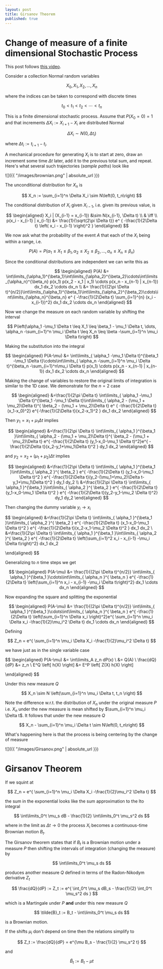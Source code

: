 ```yaml
---
layout: post
title: Girsanov Theorem
published: true
---
```


# Change of measure of a finite dimensional Stochastic Process

This post follows [this video](https://www.youtube.com/watch?v=vKjbau2Hlrs). 

Consider a collection Normal random variables 

$$
	X_0, X_1, X_2, \dots, X_n
$$

where the indices can be taken to correspond with discrete times

$$
	t_0 < t_1 < t_2 < \cdots < t_n
$$

This is a finite dimensional stochastic process.
Assume that $P(X_0 = 0) = 1$ and that increments $\Delta X_i := X_{i+1} - X_i$ are distributed Normal

$$
	\Delta X_i \sim N(0, \Delta t_i)
$$

where $\Delta t_i := t_{i+1} - t_i$.

A mechanical procedure for generating $X_i$ is to start at zero, draw an increment some time $\Delta t$ later, add it to the previous total sum, and repeat.
Here's what several such trajectories (*sample paths*) look like

![]({{ "/images/brownian.png" | absolute_url }})

The unconditional distribution for $X_n$ is

$$
	X_n := \sum_{i=1}^n \Delta X_i \sim N\left(0, t_n\right)
$$

The conditional distribution of $X_i$ given $X_{i-1}$, i.e. given its previous value, is

$$
\begin{aligned}
	X_i | (X_{i-1} = x_{i-1}) &\sim N(x_{i-1}, \Delta t) \\
	& \iff \\
	p(x_i - x_{i-1} | x_{i-1}) &= \frac{1}{\sqrt{2\pi \Delta t}} e^ { -\frac{1}{2\Delta t} \left( x_i - x_{i-1} \right)^2 }
\end{aligned}
$$

We now ask what the probability of the event $A$ that each of the $X_i$ being within a range, i.e. 

$$
	P(A) = P\left( \alpha_1 \leq X_1 \leq \beta_1, \alpha_2 \leq X_2 \leq \beta_2,\dots,\alpha_n \leq X_n \leq \beta_n \right)
$$

Since the conditional distributions are independent we can write this as 

$$
\begin{aligned}
	P(A) &= \int\limits_{\alpha_1}^{\beta_1}\int\limits_{\alpha_2}^{\beta_2}\cdots\int\limits_{\alpha_n}^{\beta_n} p(x_1) p(x_2 - x_1 | x_1) \cdots p(x_n - x_{n-1} | x_{n-1}) dx_1 dx_2 \cdots dx_n \\
	&= \frac{1}{(2\pi \Delta t)^{n/2}}\int\limits_{\alpha_1}^{\beta_1}\int\limits_{\alpha_2}^{\beta_2}\cdots\int\limits_{\alpha_n}^{\beta_n} e^ { -\frac{1}{2\Delta t} \sum_{i=1}^{n} (x_i - x_{i-1})^2} dx_1 dx_2 \cdots dx_n
\end{aligned}
$$

Now we change the measure on each random variable by shifting the interval

$$
	P\left(\alpha_1 -\mu_1 \Delta t \leq X_1 \leq \beta_1 - \mu_1 \Delta t, \dots, \alpha_n -\sum_{i=1}^n \mu_i \Delta t \leq X_n \leq \beta -\sum_{i=1}^n \mu_i \Delta t\right)
$$

Making the substitution into the integral

$$
\begin{aligned}
	P(A-\mu) &= \int\limits_{ \alpha_1 -\mu_1 \Delta t}^{\beta_1 -\mu_1 \Delta t}\cdots\int\limits_{ \alpha_n -\sum_{i=1}^n \mu_i \Delta t}^{\beta_n -\sum_{i=1}^n\mu_i \Delta t} p(x_1)  \cdots p(x_n - x_{n-1} | x_{n-1}) dx_1 dx_2 \cdots dx_n 
\end{aligned}
$$

Making the change of variables to restore the original limits of integration is similar to the 1D case. 
We demonstrate for the $n=2$ case

$$
\begin{aligned}
&=\frac{1}{2\pi \Delta t} \int\limits_{ \alpha_1 -\mu_1 \Delta t}^{\beta_1 -\mu_1 \Delta t}\int\limits_{ \alpha_2 - (\mu_1 + \mu_2)\Delta t}^{ \beta_2 - (\mu_1 + \mu_2)\Delta t} e^ { -\frac{1}{2\Delta t} (x_1-x_0)^2} e^{-\frac{1}{2\Delta t}(x_2-x_1)^2 } dx_1 dx_2 
\end{aligned}
$$

Then $y_1 = x_1 + \mu_1 \Delta t$ implies

$$
\begin{aligned}
&=\frac{1}{2\pi \Delta t} \int\limits_{ \alpha_1 }^{\beta_1 }\int\limits_{ \alpha_2 - (\mu_1 + \mu_2)\Delta t}^{ \beta_2 - (\mu_1 + \mu_2)\Delta t} e^{ -\frac{1}{2\Delta t} (y_1-x_0-\mu_1 \Delta t)^2}e^{ -\frac{1}{2\Delta t}(x_2-y_1+\mu_1\Delta t)^2 } dy_1 dx_2 
\end{aligned}
$$

and $y_2 = x_2 + (\mu_1 + \mu_2) \Delta t$ implies

$$
\begin{aligned}
&=\frac{1}{2\pi \Delta t} \int\limits_{ \alpha_1 }^{\beta_1 }\int\limits_{ \alpha_2 }^{ \beta_2 } e^{ -\frac{1}{2\Delta t} (y_1-x_0-\mu_1 \Delta t)^2 } e^{ -\frac{1}{2\Delta t}(y_2-(\mu_1+\mu_2)\Delta t-y_1+\mu_1\Delta t)^2 } dy_1 dy_2 \\
&=\frac{1}{2\pi \Delta t} \int\limits_{ \alpha_1 }^{\beta_1 }\int\limits_{ \alpha_2 }^{ \beta_2 } e^{ -\frac{1}{2\Delta t} (y_1-x_0-\mu_1 \Delta t)^2 } e^{ -\frac{1}{2\Delta t}(y_2-y_1-\mu_2 \Delta t)^2} dy_1 dy_2 
\end{aligned}
$$

Then changing the dummy variable $y_i \rightarrow x_i$

$$
\begin{aligned}
&=\frac{1}{2\pi \Delta t} \int\limits_{ \alpha_1 }^{\beta_1 }\int\limits_{ \alpha_2 }^{ \beta_2 } e^{ -\frac{1}{2\Delta t} (x_1-x_0-\mu_1 \Delta t)^2 } e^{ -\frac{1}{2\Delta t}(x_2-x_1-\mu_2 \Delta t)^2 } dx_1 dx_2  \\
&=\frac{1}{2\pi \Delta t} \int\limits_{ \alpha_1 }^{\beta_1 }\int\limits_{ \alpha_2 }^{ \beta_2 } e^{ -\frac{1}{2\Delta t} \left(\sum_{i=1}^2 x_i - x_{i-1} -\mu_i \Delta t\right)^2} dx_1 dx_2

\end{aligned}
$$

Generalizing to $n$ time steps we get 

$$
\begin{aligned}
P(A-\mu) &= \frac{1}{(2\pi \Delta t)^{n/2}} \int\limits_{ \alpha_1 }^{\beta_1 }\cdots\int\limits_{ \alpha_n }^{ \beta_n } e^{ -\frac{1}{2\Delta t} \left(\sum_{i=1}^n x_i - x_{i-1} -\mu_i \Delta t\right)^2} dx_1 \cdots dx_n
\end{aligned}
$$

Now expanding the square and splitting the exponential

$$
\begin{aligned}
P(A-\mu) &= \frac{1}{(2\pi \Delta t)^{n/2}} \int\limits_{ \alpha_1 }^{\beta_1 }\cdots\int\limits_{ \alpha_n }^{ \beta_n } e^{ -\frac{1}{2\Delta t} \left(\sum_{i=1}^n \Delta x_i \right)^2}e^{  \sum_{i=1}^n \mu_i \Delta x_i -\frac{1}{2}\mu_i^2 \Delta t} dx_1 \cdots dx_n
\end{aligned}
$$

Defining

$$
	Z_n =  e^{  \sum_{i=1}^n \mu_i \Delta X_i -\frac{1}{2}\mu_i^2 \Delta t}
$$

we have just as in the single variable case

$$
\begin{aligned}
	P(A-\mu) &= \int\limits_A z_n dP(x) \\
	&= Q(A) \\ 
	\frac{dQ}{dP} &= z_n \\
	E^Q \left[ h(X) \right] &= E^P \left[ Z(X) h(X) \right]
	
\end{aligned}
$$

Under this new measure $Q$

$$
	X_n \sim N \left(\sum_{i=1}^n \mu_i \Delta t, t_n \right)
$$

Note the difference w.r.t. the distribution of $X_n$ under the original measure $P$
i.e. $X_n$ under the new measure is mean shifted by $\sum_{i=1}^n \mu_i \Delta t$. 
It follows that under the new measure $Q$

$$
	X_n - \sum_{i=1}^n \mu_i \Delta t \sim N\left(0, t_n\right)
$$

What's happening here is that the process is being centering by the change of measure

![]({{ "/images/Girsanov.png" | absolute_url }})

# Girsanov Theorem

If we squint at 

$$
	Z_n =  e^{  \sum_{i=1}^n \mu_i \Delta X_i -\frac{1}{2}\mu_i^2 \Delta t}
$$

the sum in the exponential looks like the sum approximation to the Ito integral

$$
	\int\limits_0^t \mu_s dB - \frac{1}{2} \int\limits_0^t \mu_s^2 ds
$$

where in the limit as $\Delta t \rightarrow 0$ the process $X_i$ becomes a continuous-time Brownian motion $B_t$.

The Girsanov theorem states that if $B_t$ is a Brownian motion under a measure $P$ then shifting the intervals of integration (changing the measure) by 

$$
	\int\limits_0^t \mu_s ds
$$

produces another measure $Q$ defined in terms of the Radon-Nikodym derivative $Z_t$

$$
	\frac{dQ}{dP} := Z_t := e^{ \int_0^t \mu_s dB_s - \frac{1}{2} \int_0^t \mu_s^2 ds }
$$

which is a Martingale under $P$ **and** under this new measure $Q$

$$
	\tilde{B}_t := B_t - \int\limits_0^t \mu_s ds 
$$

is a Brownian motion.

If the shifts $\mu_i$ don't depend on time then the relations simplify to 

$$
	Z_t := \frac{dQ}{dP} = e^{\mu B_s - \frac{1}{2}  \mu_s^2 t}
$$

and

$$
	\tilde{B}_t := B_t - \mu t
$$

<!-- We prove Girsanov's theorem in this simplified case.

## Martingale




We have to show that $Z_t$ is a valid density in continuous time. 
This is equivalent to showing that its expectation under the measure $P$ is equal to 1<sup>[1](#expectation)</sup> or alternatively that it is Martingale

$$
	E^P \left[ Z_t | \mathscr{F}_s \right] = Z_s
$$

where $\mathscr{F}_s$ is a filtration to which $Z_t$ is adapted (i.e. $Z_t$ is $\mathscr{F}_t$-measurable for all $t \geq 0$).
Assuming that the process is bounded we only need to show that it is local Martingale to show that it is Martingale. 
One way to do this to show that it is an Ito diffusion with no drift term<sup>[2](#local-martingale)</sup>.
To do this we apply Ito's lemma to the exponential.
Let $X = \mu B_t - \frac{1}{2} \mu^2 t$ and then

$$
\begin{aligned}
	Z_t &= e^{ \mu B_t - \frac{1}{2}  \mu_s^2 t } \\
	&= e^X
\end{aligned}
$$

Recall that the Ito differential of an exponential is (**TODO**)

$$
	dZ_t = e^X \left(dX + \frac{1}{2}dX^2 \right)
$$

Therefore we need to calculate $dX$ and $dX^2$.
Since $\mu$ is constant we have that $dX = \mu dB - \frac{1}{2}\mu^2 dt$ and $dX^2 = \mu^2 dt$ (**TODO**).
Substituting these into $dZ_t$ we get

$$
\begin{aligned}
	dZ_t &= Z_t \left( \mu dB -\frac{1}{2}\mu^2 dt + \frac{1}{2}\mu^2 dt \right) \\
	&= \mu Z_t dB
\end{aligned}
$$

and so we see that there is no drift term and hence $Z_t$ is a local Martingale.
To compute the expectation

$$
	E^P \left[ Z_t | \mathscr{F}_s \right] = E \left[ e^X \right]
$$

we note that 

$$

X = \mu B_t - \frac{1}{2}\mu t \sim N\left(-\frac{1}{2}\mu^2 t, \mu^2 t \right)

$$

is a Brownian motion and so $e^X$ is a geometric Brownian motion with expectation (**TODO**)

$$
\begin{aligned}
	E \left[ e^X \right] &= e^{E[X] + \frac{1}{2} \text{Var}[X } \\
	&= e^{ -\frac{1}{2}\mu^2 t + \frac{1}{2}\mu^2 t } \\
	&= 1
\end{aligned}
$$

Hence $Z_t$ is a valid density process.

## Brownian Motion

We need to show that 

$$
	\tilde{B}_t = B_t - \mu t
$$

is a Brownian motion under the measure $Q$.
The standard definition of a Brownian motion is


1. $P(\tilde{B}_0 = 0) = 1$
2. Independent increments $\Delta \tilde{B} := \tilde{B}_t - \tilde{B}_s$
3. $\Delta \tilde{B} \sim N (0, t-s)$


An alternative definition (Levi's characterization) is 

1. $P(\tilde{B}_0 = 0) = 1$
2. $\tilde{B}_t$ is a Martingale under $Q$ with continuous sample paths
3. $\tilde{B}_t^2 -t$ is a Martingale

The first requirement is obviously satisfied (by definition).
To show 2 we use Bayes' Theorem for stochastic processes (**TODO**)

$$
	E^Q \left[ \tilde{B}_t | \mathscr{F}_s \right] = \frac{E^P \left[ Z_t \tilde{B}_t | \mathscr{F}_s \right]}{E^P \left[ Z_t | \mathscr{F}_s \right]}
$$

we know that the denominator is a Martingale so we need to show that the numerator is as well, and then 

$$
	\frac{E^P \left[ Z_t \tilde{B}_t | \mathscr{F}_s \right]}{E^P \left[ Z_t | \mathscr{F}_s \right]} = \frac{Z_s \tilde{B}_s}{Z_s} = \tilde{B}_s
$$

Using Ito's lemma again 

$$
\begin{aligned}
	Z_t = e^{ \mu B_t - \frac{1}{2} \mu^2 t } &\qquad \tilde{B}_t = B_t \mu t \\
	dZ_t = \mu Z_t dB &\qquad d\tilde{B} - \mu dt
\end{aligned}
$$

and Ito's product rule

$$
\begin{aligned}
	d(Z_t \tilde{B}_t) &= Z_t d\tilde{B} + \tilde{B}dZ_t + dZ_t d\tilde{B} \\
	&= Z_t (dB - \mu dt) + (B_t -\mu t) \mu Z_t dB + \mu Z_t dB (dB - \mu dt) \\
	&= Z_t dB -\mu Z_t dt + (B_t-\mu t) \mu Z_t dB + \mu Z_t dt \\
	&= \left( Z_t + (B - \mu t) \mu \right)dB
\end{aligned}
$$

and so we have a driftless Ito diffusion.
Hence $E^P \left[ Z_t \tilde{B}_t | \mathscr{F}_s \right]$ is a Martingale and so $E^Q \left[ \tilde{B}_t | \mathscr{F}_s \right]$ is a Martingale.

Finally using Bayes' theorem again for the third condition

$$
	E^Q \left[ \tilde{B}_t^2 - t | \mathscr{F}_s\right] = \frac{E^P \left[ Z_t \left(\tilde{B}_t^2 -t \right) | \mathscr{F}_s \right]}{E^P \left[ Z_t | \mathscr{F}_s \right]}
$$

and so again we only need to show that $Z_t \left(\tilde{B}_t^2 -t \right)$ is a Martingale.
It goes just the same as for the second requirement so skipping all of the algebra we get

$$
	d\left(Z_t \left(\tilde{B}_t^2 -t \right) \right) = \left( 2Z_t (B- \mu t) + \mu \left(\tilde{B}_t^2 -t \right)Z\right)dB
$$

a driftless Ito diffusion.

<hr>

<a name="expectation">1</a>.  Every bounded local Martingale is a Martingale. 

<a name="local-martingale">2</a>.  Every bounded local Martingale is a Martingale.  -->
